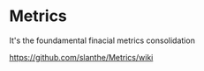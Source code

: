 # Metrics
It's the foundamental finacial metrics consolidation

https://github.com/slanthe/Metrics/wiki
